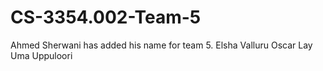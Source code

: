 # CS-3354.002-Team-5
Ahmed Sherwani has added his name for team 5.
Elsha Valluru
Oscar Lay
Uma Uppuloori
